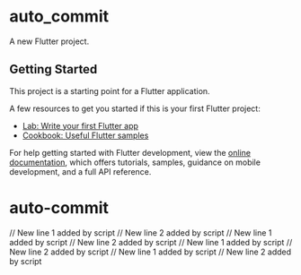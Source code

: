 # auto_commit

A new Flutter project.

## Getting Started

This project is a starting point for a Flutter application.

A few resources to get you started if this is your first Flutter project:

- [Lab: Write your first Flutter app](https://docs.flutter.dev/get-started/codelab)
- [Cookbook: Useful Flutter samples](https://docs.flutter.dev/cookbook)

For help getting started with Flutter development, view the
[online documentation](https://docs.flutter.dev/), which offers tutorials,
samples, guidance on mobile development, and a full API reference.
# auto-commit
// New line 1 added by script
// New line 2 added by script
// New line 1 added by script
// New line 2 added by script
// New line 1 added by script
// New line 2 added by script
// New line 1 added by script
// New line 2 added by script
